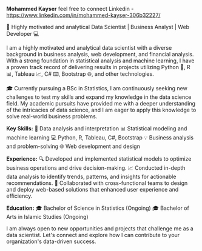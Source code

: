 **Mohammed Kayser**
feel free to connect 
Linkedin - https://www.linkedin.com/in/mohammed-kayser-306b32227/

🚀 Highly motivated and analytical Data Scientist | Business Analyst | Web Developer 💻

I am a highly motivated and analytical data scientist with a diverse background in business analysis, web development, and financial analysis. With a strong foundation in statistical analysis and machine learning, I have a proven track record of delivering results in projects utilizing Python 🐍, R 📊, Tableau 📈, C# ⌨️, Bootstrap 🌐, and other technologies.

🎓 Currently pursuing a BSc in Statistics, I am continuously seeking new challenges to test my skills and expand my knowledge in the data science field. My academic pursuits have provided me with a deeper understanding of the intricacies of data science, and I am eager to apply this knowledge to solve real-world business problems.

**Key Skills:**
🔬 Data analysis and interpretation
📊 Statistical modeling and machine learning
💻 Python, R, Tableau, C#, Bootstrap
💡 Business analysis and problem-solving
🌐 Web development and design

**Experience:**
🔍 Developed and implemented statistical models to optimize business operations and drive decision-making.
📈 Conducted in-depth data analysis to identify trends, patterns, and insights for actionable recommendations.
🤝 Collaborated with cross-functional teams to design and deploy web-based solutions that enhanced user experience and efficiency.

**Education:**
🎓 Bachelor of Science in Statistics (Ongoing)
🎓 Bachelor of Arts in Islamic Studies (Ongoing)


I am always open to new opportunities and projects that challenge me as a data scientist. Let's connect and explore how I can contribute to your organization's data-driven success.


